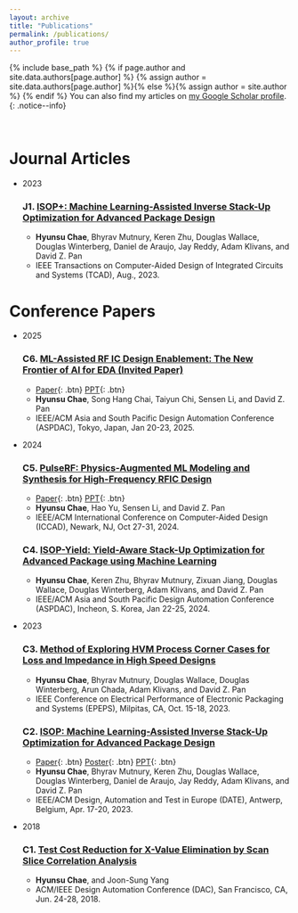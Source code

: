 ```yaml
---
layout: archive
title: "Publications"
permalink: /publications/
author_profile: true
---
```


{% include base_path %}
{% if page.author and site.data.authors[page.author] %}
  {% assign author = site.data.authors[page.author] %}{% else %}{% assign author = site.author %}
{% endif %}
You can also find my articles on <a href="{{author.googlescholar}}">my Google Scholar profile</a>.
{: .notice--info}

<!---
{% for post in site.publications reversed %}
  {% include archive-single.html %}
{% endfor %}
-->

<br>


Journal Articles
======
* 2023
  ### J1. [ISOP+: Machine Learning-Assisted Inverse Stack-Up Optimization for Advanced Package Design](https://ieeexplore.ieee.org/document/10227538)
     * **Hyunsu Chae**, Bhyrav Mutnury, Keren Zhu, Douglas Wallace, Douglas Winterberg, Daniel de Araujo, Jay Reddy, Adam Klivans, and David Z. Pan
     * IEEE Transactions on Computer-Aided Design of Integrated Circuits and Systems (TCAD), Aug., 2023.

Conference Papers
======
* 2025
  ### C6. [ML-Assisted RF IC Design Enablement: The New Frontier of AI for EDA (Invited Paper)]()
     * [Paper](/files/2025_01_ASPDAC_invited_final_paper.pdf){: .btn} [PPT](/files/2025_01_ASPDAC_final_ppt_upload.pptx){: .btn} 
     * **Hyunsu Chae**, Song Hang Chai, Taiyun Chi, Sensen Li, and David Z. Pan
     * IEEE/ACM Asia and South Pacific Design Automation Conference (ASPDAC), Tokyo, Japan, Jan 20-23, 2025. 

* 2024
  ### C5. [PulseRF: Physics-Augmented ML Modeling and Synthesis for High-Frequency RFIC Design]()
     * [Paper](/files/2024_10_ICCAD_final_paper.pdf){: .btn} [PPT](/files/2024_10_ICCAD_final_ppt_upload.pptx){: .btn} 
     * **Hyunsu Chae**, Hao Yu, Sensen Li, and David Z. Pan
     * IEEE/ACM International Conference on Computer-Aided Design (ICCAD), Newark, NJ, Oct 27-31, 2024.

  ### C4. [ISOP-Yield: Yield-Aware Stack-Up Optimization for Advanced Package using Machine Learning](https://ieeexplore.ieee.org/abstract/document/10473886)
     * **Hyunsu Chae**, Keren Zhu, Bhyrav Mutnury, Zixuan Jiang, Douglas Wallace, Douglas Winterberg, Adam Klivans, and David Z. Pan
     * IEEE/ACM Asia and South Pacific Design Automation Conference (ASPDAC), Incheon, S. Korea, Jan 22-25, 2024. 

* 2023
  ### C3. [Method of Exploring HVM Process Corner Cases for Loss and Impedance in High Speed Designs](https://ieeexplore.ieee.org/abstract/document/10314912)
     * **Hyunsu Chae**, Bhyrav Mutnury, Douglas Wallace, Douglas Winterberg, Arun Chada, Adam Klivans, and David Z. Pan
     * IEEE Conference on Electrical Performance of Electronic Packaging and Systems (EPEPS), Milpitas, CA, Oct. 15-18, 2023.


  ### C2. [ISOP: Machine Learning-Assisted Inverse Stack-Up Optimization for Advanced Package Design](https://ieeexplore.ieee.org/document/10137055)
     * [Paper](/files/2023_04_DATE_final_paper.pdf){: .btn} [Poster](/files/2023_04_DATE_final_poster.pdf){: .btn} [PPT](/files/2023_04_DATE_final_ppt_no_recordings.pptx){: .btn} 
     * **Hyunsu Chae**, Bhyrav Mutnury, Keren Zhu, Douglas Wallace, Douglas Winterberg, Daniel de Araujo, Jay Reddy, Adam Klivans, and David Z. Pan
     * IEEE/ACM Design, Automation and Test in Europe (DATE), Antwerp, Belgium, Apr. 17-20, 2023.

* 2018
  ### C1. [Test Cost Reduction for X-Value Elimination by Scan Slice Correlation Analysis](https://doi.org/10.1145/3195970.3196127)
     * **Hyunsu Chae**, and Joon-Sung Yang 
     * ACM/IEEE Design Automation Conference (DAC), San Francisco, CA, Jun. 24-28, 2018.
